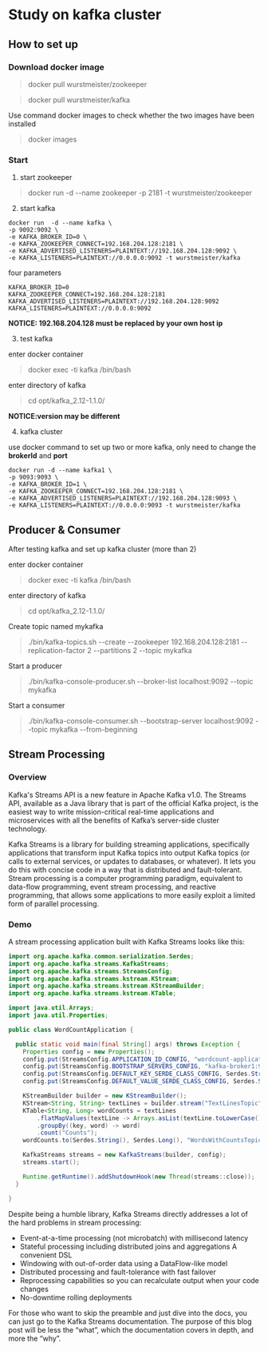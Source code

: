 # Study on kafka cluster

## How to set up

### Download docker image

> docker pull wurstmeister/zookeeper

> docker pull wurstmeister/kafka

Use command docker images to check whether the two images have been installed

> docker images

### Start

1. start zookeeper

> docker run -d --name zookeeper -p 2181 -t wurstmeister/zookeeper

2. start kafka

```docker
docker run  -d --name kafka \
-p 9092:9092 \
-e KAFKA_BROKER_ID=0 \ 
-e KAFKA_ZOOKEEPER_CONNECT=192.168.204.128:2181 \ 
-e KAFKA_ADVERTISED_LISTENERS=PLAINTEXT://192.168.204.128:9092 \
-e KAFKA_LISTENERS=PLAINTEXT://0.0.0.0:9092 -t wurstmeister/kafka
```

four parameters
```docker
KAFKA_BROKER_ID=0               
KAFKA_ZOOKEEPER_CONNECT=192.168.204.128:2181
KAFKA_ADVERTISED_LISTENERS=PLAINTEXT://192.168.204.128:9092
KAFKA_LISTENERS=PLAINTEXT://0.0.0.0:9092
```
 **NOTICE: 192.168.204.128 must be replaced by your own host ip**

 3. test kafka
 
 enter docker container

 > docker exec -ti kafka /bin/bash

 enter directory of kafka

 > cd opt/kafka_2.12-1.1.0/

 **NOTICE:version may be different**

 4. kafka cluster

 use docker command to set up two or more kafka, only  need to change the **brokerId** and **port**

 ```
 docker run -d --name kafka1 \
-p 9093:9093 \
-e KAFKA_BROKER_ID=1 \
-e KAFKA_ZOOKEEPER_CONNECT=192.168.204.128:2181 \
-e KAFKA_ADVERTISED_LISTENERS=PLAINTEXT://192.168.204.128:9093 \
-e KAFKA_LISTENERS=PLAINTEXT://0.0.0.0:9093 -t wurstmeister/kafka
```

## Producer & Consumer

After testing kafka and set up kafka cluster (more than 2)

 enter docker container

 > docker exec -ti kafka /bin/bash

 enter directory of kafka

 > cd opt/kafka_2.12-1.1.0/

Create topic named mykafka
> ./bin/kafka-topics.sh --create --zookeeper 192.168.204.128:2181 --replication-factor 2 --partitions 2 --topic mykafka

Start a producer

> ./bin/kafka-console-producer.sh --broker-list localhost:9092 --topic mykafka

Start a consumer

> ./bin/kafka-console-consumer.sh --bootstrap-server localhost:9092 --topic mykafka --from-beginning

## Stream Processing

### Overview

Kafka's Streams API is a new feature in Apache Kafka v1.0. The Streams API, available as a Java library that is part of the official Kafka project, is the easiest way to write mission-critical real-time applications and microservices with all the benefits of Kafka’s server-side cluster technology.

Kafka Streams is a library for building streaming applications, specifically applications that transform input Kafka topics into output Kafka topics (or calls to external services, or updates to databases, or whatever). It lets you do this with concise code in a way that is distributed and fault-tolerant. Stream processing is a computer programming paradigm, equivalent to data-flow programming, event stream processing, and reactive programming, that allows some applications to more easily exploit a limited form of parallel processing.

### Demo

A stream processing application built with Kafka Streams looks like this:
```java
import org.apache.kafka.common.serialization.Serdes;
import org.apache.kafka.streams.KafkaStreams;
import org.apache.kafka.streams.StreamsConfig;
import org.apache.kafka.streams.kstream.KStream;
import org.apache.kafka.streams.kstream.KStreamBuilder;
import org.apache.kafka.streams.kstream.KTable;

import java.util.Arrays;
import java.util.Properties;

public class WordCountApplication {

  public static void main(final String[] args) throws Exception {
    Properties config = new Properties();
    config.put(StreamsConfig.APPLICATION_ID_CONFIG, "wordcount-application");
    config.put(StreamsConfig.BOOTSTRAP_SERVERS_CONFIG, "kafka-broker1:9092");
    config.put(StreamsConfig.DEFAULT_KEY_SERDE_CLASS_CONFIG, Serdes.String().getClass());
    config.put(StreamsConfig.DEFAULT_VALUE_SERDE_CLASS_CONFIG, Serdes.String().getClass());

    KStreamBuilder builder = new KStreamBuilder();
    KStream<String, String> textLines = builder.stream("TextLinesTopic");
    KTable<String, Long> wordCounts = textLines
        .flatMapValues(textLine -> Arrays.asList(textLine.toLowerCase().split("\\W+")))
        .groupBy((key, word) -> word)
        .count("Counts");
    wordCounts.to(Serdes.String(), Serdes.Long(), "WordsWithCountsTopic");

    KafkaStreams streams = new KafkaStreams(builder, config);
    streams.start();

    Runtime.getRuntime().addShutdownHook(new Thread(streams::close));
  }

}
```

Despite being a humble library, Kafka Streams directly addresses a lot of the hard problems in stream processing:
* Event-at-a-time processing (not microbatch) with millisecond latency
* Stateful processing including distributed joins and aggregations
A convenient DSL
* Windowing with out-of-order data using a DataFlow-like model
* Distributed processing and fault-tolerance with fast failover
* Reprocessing capabilities so you can recalculate output when your code changes
* No-downtime rolling deployments

For those who want to skip the preamble and just dive into the docs, you can just go to the Kafka Streams documentation. The purpose of this blog post will be less the “what”, which the documentation covers in depth, and more the “why”.

